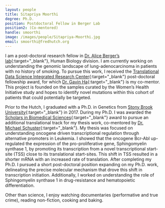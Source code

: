 ```yaml
---
layout: people
title: Sitapriya Moorthi
degree: Ph.D.
position: Postdoctoral Fellow in Berger Lab
position2: (Co-mentored)
handle: smoorthi
image: /images/people/Sitapriya-Moorthi.jpg
email: smoorthi@fredhutch.org
---
```


I am a post-doctoral research fellow in [Dr. Alice Berger’s lab](https://research.fhcrc.org/berger/en.html?_ga=2.117290063.897171873.1567703700-1382117265.1550796936){:target="_blank"}, Human Biology division. I am currently working on understanding the genomic landscape of lung-adenocarcinoma in patients with no history of smoking. To pursue this work, I received the [Translational Data Science Integrated Research Center](https://www.fredhutch.org/en/research/institutes-networks-ircs/translational-data-science-integrated-research-center.html){:target="_blank"} post-doctoral fellowship award, for which [Dr. Gavin Ha](/people/Gavin-Ha/){:target="_blank"} is my co-mentor. This project is founded on the samples curated by the Women’s Health Initiative study and hopes to identify novel mutations within this cohort of patients that could potentially be targeted. 

Prior to the Hutch, I graduated with a Ph.D. in Genetics from [Stony Brook University](https://www.stonybrook.edu/){:target="_blank"} in 2017. During my Ph.D. I was awarded the [Scholars in Biomedical Sciences](https://renaissance.stonybrookmedicine.edu/sbms){:target="_blank"} award to pursue an additional translational track for my thesis work, co-mentored by [Dr. Michael Schuster](https://www.stonybrook.edu/experts/profile/michael-schuster){:target="_blank"}. My thesis was focused on understanding oncogene driven transcriptional regulation through alternative promoters in Leukemia. I showed that the oncogene Bcr-Abl up-regulated the expression of the pro-proliferative gene, Sphingomyelin synthase 1, by promoting its transcription from a novel transcriptional start-site (TSS) close to its translational start-sites. This shift in TSS resulted in a shorter mRNA with an increased rate of translation. After completing my Ph.D. I pursued a short post-doctoral position expanding on my Ph.D. work, delineating the precise molecular mechanism that drove this shift in transcription initiation. Additionally, I worked on understanding the role of Sphingomyelin synthase 1 in drug-resistance and hematopoietic differentiation.  

Other than science, I enjoy watching documentaries (performative and true crime), reading non-fiction, cooking and baking.
